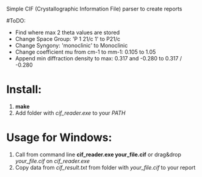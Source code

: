Simple CIF (Crystallographic Information File) parser to create reports

#ToDO:
* Find where max 2 theta values are stored
* Change Space Group: 'P 1 21/c 1' to P21/c
* Change Syngony: 'monoclinic' to Monoclinic
* Change coefficient mu from cm-1 to mm-1: 0.105 to 1.05
* Append min diffraction density to max: 0.317 and -0.280 to 0.317 / -0.280


# Install:
1. __make__
2. Add folder with *cif_reader.exe* to your *PATH*


# Usage for Windows:
1. Call from command line __cif_reader.exe your_file.cif__ or drag&drop *your_file.cif* on
	 *cif_reader.exe*
2. Copy data from *cif_result.txt* from folder with *your_file.cif* to your report
